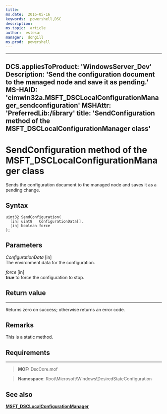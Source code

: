 ```yaml
---
title:  
ms.date:  2016-05-16
keywords:  powershell,DSC
description:  
ms.topic:  article
author:  eslesar
manager:  dongill
ms.prod:  powershell
---
```


---
DCS.appliesToProduct: 'WindowsServer\_Dev'
Description: 'Send the configuration document to the managed node and save it as pending.'
MS-HAID: 'cimwin32a.MSFT_DSCLocalConfigurationManager\_sendconfiguration'
MSHAttr: 'PreferredLib:/library'
title: 'SendConfiguration method of the MSFT_DSCLocalConfigurationManager class'
---

# SendConfiguration method of the MSFT_DSCLocalConfigurationManager class

Sends the configuration document to the managed node and saves it as a pending change.

Syntax
------

```mof
uint32 SendConfiguration(
  [in] uint8   ConfigurationData[],
  [in] boolean force
);
```

Parameters
----------

*ConfigurationData* \[in\]  
The environment data for the configuration.

*force* \[in\]  
**true** to force the configuration to stop.

## Return value
------------

Returns zero on success; otherwise returns an error code.

## Remarks

This is a static method.

## Requirements
------------
>**MOF:** DscCore.mof

>**Namespace**: Root\Microsoft\Windows\DesiredStateConfiguration


## See also


[**MSFT_DSCLocalConfigurationManager**](msft-dsclocalconfigurationmanager.md)


 

 




